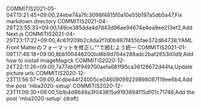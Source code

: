 COMMITIS2021-05-04T13:21:45+09:00,24ebe74a7fc3098f4815f0a10e55b197a5db5a47,Fix markdown directory
COMMITIS2021-04-29T23:55:33+09:00,149ce385dda4d7d43d96ae94674e4ea9ee213ef2,Add Next.js
COMMITIS2021-04-29T23:17:22+09:00,4c61f209b2c8da2f7d0b887f455bfae372d64738,YAML Front Matterのフォーマットを修正し""で囲むよう統一
COMMITIS2021-01-09T17:48:18+09:00,8bb100446200bd8b9d794e288adc2baf2653d3d9,Add how to install ImageMagick
COMMITIS2020-12-24T22:11:26+09:00,7a77eb0ff949700aefa681f95ca38126672d44fa,Update picture urls
COMMITIS2020-12-23T11:56:57+09:00,4cdbe44f24005ce04609099229898087f19ee6b4,Add the post 'mba2020-setup'
COMMITIS2020-12-23T11:09:30+09:00,5b1b4d8649a3f043815a9193894f15df01c71746,Add the post 'mba2020-setup' (draft)

